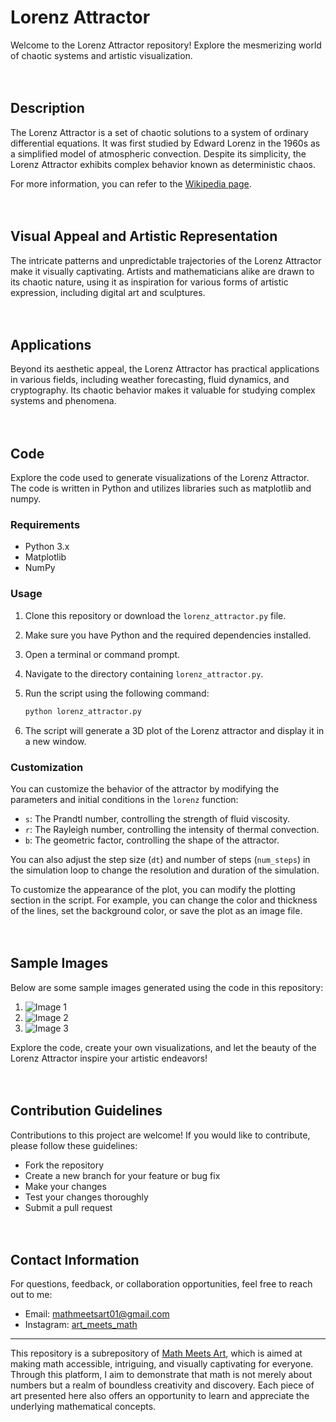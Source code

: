 # Lorenz Attractor

Welcome to the Lorenz Attractor repository! Explore the mesmerizing world of chaotic systems and artistic visualization.
<br/><br/><br/>

## Description

The Lorenz Attractor is a set of chaotic solutions to a system of ordinary differential equations. It was first studied by Edward Lorenz in the 1960s as a simplified model of atmospheric convection. Despite its simplicity, the Lorenz Attractor exhibits complex behavior known as deterministic chaos.

For more information, you can refer to the [Wikipedia page](https://en.wikipedia.org/wiki/Lorenz_system).
<br/><br/><br/>

## Visual Appeal and Artistic Representation

The intricate patterns and unpredictable trajectories of the Lorenz Attractor make it visually captivating. Artists and mathematicians alike are drawn to its chaotic nature, using it as inspiration for various forms of artistic expression, including digital art and sculptures.
<br/><br/><br/>

## Applications

Beyond its aesthetic appeal, the Lorenz Attractor has practical applications in various fields, including weather forecasting, fluid dynamics, and cryptography. Its chaotic behavior makes it valuable for studying complex systems and phenomena.
<br/><br/><br/>

## Code

Explore the code used to generate visualizations of the Lorenz Attractor. The code is written in Python and utilizes libraries such as matplotlib and numpy.
<br/>

### Requirements

- Python 3.x
- Matplotlib
- NumPy

### Usage

1. Clone this repository or download the `lorenz_attractor.py` file.
2. Make sure you have Python and the required dependencies installed.
3. Open a terminal or command prompt.
4. Navigate to the directory containing `lorenz_attractor.py`.
5. Run the script using the following command:

    ```bash
    python lorenz_attractor.py
    ```

6. The script will generate a 3D plot of the Lorenz attractor and display it in a new window.

### Customization

You can customize the behavior of the attractor by modifying the parameters and initial conditions in the `lorenz` function:

- `s`: The Prandtl number, controlling the strength of fluid viscosity.
- `r`: The Rayleigh number, controlling the intensity of thermal convection.
- `b`: The geometric factor, controlling the shape of the attractor.

You can also adjust the step size (`dt`) and number of steps (`num_steps`) in the simulation loop to change the resolution and duration of the simulation.

To customize the appearance of the plot, you can modify the plotting section in the script. For example, you can change the color and thickness of the lines, set the background color, or save the plot as an image file.
<br/><br/><br/>

## Sample Images

Below are some sample images generated using the code in this repository:

1. ![Image 1](image1.png)
2. ![Image 2](image2.png)
3. ![Image 3](image3.png)

Explore the code, create your own visualizations, and let the beauty of the Lorenz Attractor inspire your artistic endeavors!
<br/><br/><br/>

## Contribution Guidelines

Contributions to this project are welcome! If you would like to contribute, please follow these guidelines:
- Fork the repository
- Create a new branch for your feature or bug fix
- Make your changes
- Test your changes thoroughly
- Submit a pull request
<br/><br/><br/>

## Contact Information

For questions, feedback, or collaboration opportunities, feel free to reach out to me:
- Email: mathmeetsart01@gmail.com
- Instagram: [art_meets_math](https://www.instagram.com/art_meets_math/)

---

This repository is a subrepository of [Math Meets Art](https://github.com/mathmeetsart/Math-Meets-Art), which is aimed at making math accessible, intriguing, and visually captivating for everyone. Through this platform, I aim to demonstrate that math is not merely about numbers but a realm of boundless creativity and discovery. Each piece of art presented here also offers an opportunity to learn and appreciate the underlying mathematical concepts.
